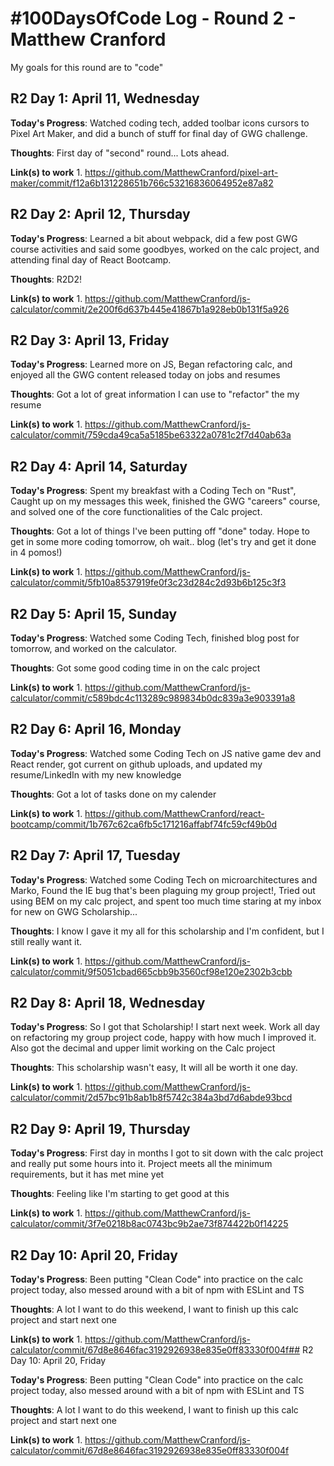# #100DaysOfCode Log - Round 2 - Matthew Cranford

My goals for this round are to "code"

## R2 Day 1: April 11, Wednesday  

**Today's Progress**: Watched coding tech, added toolbar icons cursors to Pixel Art Maker, and did a bunch of stuff for final day of GWG challenge.

**Thoughts**: First day of "second" round... Lots ahead.

**Link(s) to work** 
1. 
https://github.com/MatthewCranford/pixel-art-maker/commit/f12a6b131228651b766c53216836064952e87a82


## R2 Day 2: April 12, Thursday  

**Today's Progress**: Learned a bit about webpack, did a few post GWG course activities and said some goodbyes, worked on the calc project, and attending final day of React Bootcamp. 

**Thoughts**: R2D2! 

**Link(s) to work** 
1. 
https://github.com/MatthewCranford/js-calculator/commit/2e200f6d637b445e41867b1a928eb0b131f5a926


## R2 Day 3: April 13, Friday  

**Today's Progress**: Learned more on JS, Began refactoring calc, and enjoyed all the GWG content released today on jobs and resumes

**Thoughts**: Got a lot of great information I can use to "refactor" the my resume

**Link(s) to work** 
1. 
https://github.com/MatthewCranford/js-calculator/commit/759cda49ca5a5185be63322a0781c2f7d40ab63a


## R2 Day 4: April 14, Saturday  

**Today's Progress**: Spent my breakfast with a Coding Tech on "Rust", Caught up on my messages this week, finished the GWG "careers" course, and solved one of the core functionalities of the Calc project. 

**Thoughts**: Got a lot of things I've been putting off "done" today. Hope to get in some more coding tomorrow, oh wait.. blog (let's try and get it done in 4 pomos!)

**Link(s) to work** 
1. 
https://github.com/MatthewCranford/js-calculator/commit/5fb10a8537919fe0f3c23d284c2d93b6b125c3f3


## R2 Day 5: April 15, Sunday  

**Today's Progress**: Watched some Coding Tech, finished blog post for tomorrow, and worked on the calculator. 

**Thoughts**: Got some good coding time in on the calc project

**Link(s) to work** 
1. 
https://github.com/MatthewCranford/js-calculator/commit/c589bdc4c113289c989834b0dc839a3e903391a8


## R2 Day 6: April 16, Monday  

**Today's Progress**: Watched some Coding Tech on JS native game dev and React render, got current on github uploads, and updated my resume/LinkedIn with my new knowledge

**Thoughts**: Got a lot of tasks done on my calender

**Link(s) to work** 
1. 
https://github.com/MatthewCranford/react-bootcamp/commit/1b767c62ca6fb5c171216affabf74fc59cf49b0d


## R2 Day 7: April 17, Tuesday  

**Today's Progress**: Watched some Coding Tech on microarchitectures and Marko, Found the IE bug that's been plaguing my group project!, Tried out using BEM on my calc project, and spent too much time staring at my inbox for new on GWG Scholarship...

**Thoughts**: I know I gave it my all for this scholarship and I'm confident, but I still really want it.

**Link(s) to work** 
1. 
https://github.com/MatthewCranford/js-calculator/commit/9f5051cbad665cbb9b3560cf98e120e2302b3cbb


## R2 Day 8: April 18, Wednesday  

**Today's Progress**: So I got that Scholarship! I start next week. Work all day on refactoring my group project code, happy with how much I improved it. Also got the decimal and upper limit working on the Calc project

**Thoughts**: This scholarship wasn't easy, It will all be worth it one day.

**Link(s) to work** 
1. 
https://github.com/MatthewCranford/js-calculator/commit/2d57bc91b8ab1b8f5742c384a3bd7d6abde93bcd


## R2 Day 9: April 19, Thursday  

**Today's Progress**: First day in months I got to sit down with the calc project and really put some hours into it. Project meets all the minimum requirements, but it has met mine yet

**Thoughts**: Feeling like I'm starting to get good at this

**Link(s) to work** 
1. 
https://github.com/MatthewCranford/js-calculator/commit/3f7e0218b8ac0743bc9b2ae73f874422b0f14225


## R2 Day 10: April 20, Friday  

**Today's Progress**: Been putting "Clean Code" into practice on the calc project today, also messed around with a bit of npm with ESLint and TS 

**Thoughts**: A lot I want to do this weekend, I want to finish up this calc project and start next one

**Link(s) to work** 
1. 
https://github.com/MatthewCranford/js-calculator/commit/67d8e8646fac3192926938e835e0ff83330f004f## R2 Day 10: April 20, Friday  

**Today's Progress**: Been putting "Clean Code" into practice on the calc project today, also messed around with a bit of npm with ESLint and TS 

**Thoughts**: A lot I want to do this weekend, I want to finish up this calc project and start next one

**Link(s) to work** 
1. 
https://github.com/MatthewCranford/js-calculator/commit/67d8e8646fac3192926938e835e0ff83330f004f